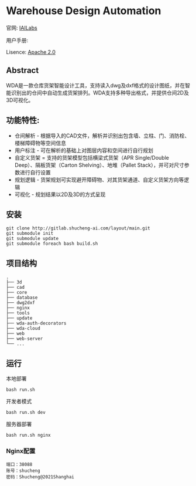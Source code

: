 # Warehouse Design Automation
官网: [IAILabs](http://www.iailabs.com/)

用户手册:

Lisence: [Apache 2.0](https://github.com/shucheng-ai/WDA-main/blob/main/LICENSE)

## Abstract
WDA是一款仓库货架智能设计工具，支持读入dwg及dxf格式的设计图纸，并在智能识别出的仓间中自动生成货架排列。WDA支持多种导出格式，并提供仓间2D及3D可视化。

## 功能特性:
- 仓间解析 - 根据导入的CAD文件，解析并识别出包含墙、立柱、门、消防栓、楼梯障碍物等空间信息
- 用户标注 - 可在解析的基础上对图层内容和空间进行自行规划
- 自定义货架 = 支持的货架模型包括横梁式货架（APR Single/Double Deep）、隔板货架（Carton Shelving）、地堆（Pallet Stack），并可对尺寸参数进行自行设置
- 规划逻辑 - 货架规划可实现避开障碍物、对其货架通道、自定义货架方向等逻辑
- 可视化 - 规划结果以2D及3D的方式呈现


## 安装
```
git clone http://gitlab.shucheng-ai.com/layout/main.git
git submodule init
git submodule update
git submodule foreach bash build.sh
```
## 项目结构
```
.
├── 3d                    
├── cad
├── core
├── database
├── dwg2dxf
├── nginx  
├── tools
├── update
├── wda-auth-decorators      
├── wda-cloud                   
├── web                    
├── web-server                   
└── ...
```
## 运行
本地部署 
```
bash run.sh
```
开发者模式
```
bash run.sh dev
```
服务器部署 
```
bash run.sh nginx
```

### Nginx配置

```
端口：38088
账号：shucheng 
密码：Shucheng@2021Shanghai
```
